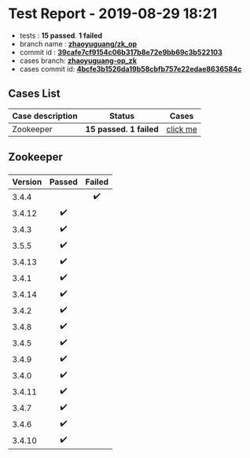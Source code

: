 # Test Report - 2019-08-29 18:21

- tests  : **15 passed**. **1 failed**
- branch name : **[zhaoyuguang/zk_op](https://github.com/apache/incubator-skywalking/tree/zhaoyuguang/zk_op)**
- commit id : **[39cafe7cf9154c06b317b8e72e9bb69c3b522103](https://github.com/apache/incubator-skywalking/commit/39cafe7cf9154c06b317b8e72e9bb69c3b522103)**
- cases branch: **[zhaoyuguang-op_zk](https://github.com/SkywalkingTest/skywalking-autotest-scenarios/tree/zhaoyuguang-op_zk)**
- cases commit id: **[4bcfe3b1526da19b58cbfb757e22edae8636584c](https://github.com/SkywalkingTest/skywalking-autotest-scenarios/commit/4bcfe3b1526da19b58cbfb757e22edae8636584c)**

## Cases List

| Case description | Status | Cases|
|:-----|:-----:|:-----:|
|Zookeeper| **15 passed. 1 failed**| [click me](#zookeeper) |

## Zookeeper

### 
|  Version     | Passed | Failed|
|:------------- |:-------:|:-----:|
| 3.4.4  | |:heavy_check_mark:|
| 3.4.12  | :heavy_check_mark:||
| 3.4.3  | :heavy_check_mark:||
| 3.5.5  | :heavy_check_mark:||
| 3.4.13  | :heavy_check_mark:||
| 3.4.1  | :heavy_check_mark:||
| 3.4.14  | :heavy_check_mark:||
| 3.4.2  | :heavy_check_mark:||
| 3.4.8  | :heavy_check_mark:||
| 3.4.5  | :heavy_check_mark:||
| 3.4.9  | :heavy_check_mark:||
| 3.4.0  | :heavy_check_mark:||
| 3.4.11  | :heavy_check_mark:||
| 3.4.7  | :heavy_check_mark:||
| 3.4.6  | :heavy_check_mark:||
| 3.4.10  | :heavy_check_mark:||

